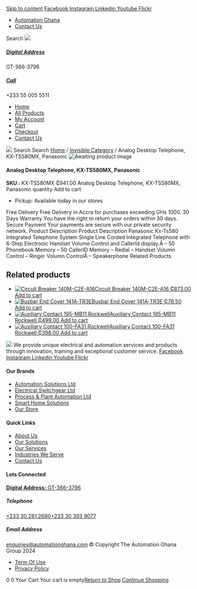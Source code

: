 [Skip to content](https://store.automationghana.com/product/analog-desktop-telephone-kx-ts580mx-panasonic/#content)
[ Facebook ](https://www.facebook.com/automationgh/) [ Instagram ](https://www.instagram.com/automationgh/) [ Linkedin ](https://www.linkedin.com/company/the-automation-ghana-limited/) [ Youtube ](https://www.youtube.com/channel/UCurrRDUSm5oIW39VXjn1u0w) [ Flickr ](https://www.flickr.com/photos/181794037@N07/)
  * [ Automation Ghana ](https://automationghana.com)
  * [ Contact Us ](https://store.automationghana.com/contact/)


Search
[ ![](https://store.automationghana.com/wp-content/uploads/2024/04/Website-TAGG-Logo-BLUE.png) ](https://store.automationghana.com/)
[ ](https://maps.app.goo.gl/m4xeaagWCNbLk4jM6)
#####  [ Digital Address ](https://maps.app.goo.gl/m4xeaagWCNbLk4jM6)
GT-366-3796 
[ ](tel:+233550055511)
#####  [ Call ](tel:+233550055511)
+233 55 005 5511 
  * [Home](https://store.automationghana.com/)
  * [All Products](https://store.automationghana.com/shop/)
  * [My Account](https://store.automationghana.com/my-account/)
  * [Cart](https://store.automationghana.com/cart/)
  * [Checkout](https://store.automationghana.com/checkout/)
  * [Contact Us](https://store.automationghana.com/contact/)


[![](https://store.automationghana.com/wp-content/uploads/2024/04/AutomationGhana_logo_white.png)](https://store.automationghana.com)
Search
Search
[Home](https://store.automationghana.com) / [Invisible Category](https://store.automationghana.com/product-category/invisible-category/) / Analog Desktop Telephone, KX-TS580MX, Panasonic
![Awaiting product image](https://store.automationghana.com/wp-content/uploads/woocommerce-placeholder-600x600.png)
####  Analog Desktop Telephone, KX-TS580MX, Panasonic 
**SKU :** KX-TS580MX 
₵941.00
Analog Desktop Telephone, KX-TS580MX, Panasonic quantity
Add to cart
  * Pickup: Available today in our stores


Free Delivery 
Free Delivery in Accra for purchases exceeding GHs 1000. 
30 Days Warranty 
You have the right to return your orders within 30 days. 
Secure Payment 
Your payments are secure with our private security network. 
Product Description
Product Description
Panasonic Kx-Ts580 Integrated Telephone System Single Line Corded Integrated Telephone with 6-Step Electronic Handset Volume Control and CallerId display.Â – 50 Phonebook Memory – 50 CallerID Memory – Redial – Handset Volumn Control – Ringer Volumn ControlÂ – Speakerphone
Related Products 
## Related products
  * [![Circuit Breaker 140M-C2E-A16](https://store.automationghana.com/wp-content/uploads/2020/12/140M-C2E-A16-300x300.jpg)Circuit Breaker 140M-C2E-A16 ₵873.00 ](https://store.automationghana.com/product/circuit-breaker-140m-c2e-a16/)
[Add to cart](https://store.automationghana.com/product/analog-desktop-telephone-kx-ts580mx-panasonic/?add-to-cart=2979)
  * [![Busbar End Cover 141A-TR3E](https://store.automationghana.com/wp-content/uploads/2020/12/141A-TR3E-300x300.jpg)Busbar End Cover 141A-TR3E ₵78.50 ](https://store.automationghana.com/product/busbar-end-cover-141a-tr3e/)
[Add to cart](https://store.automationghana.com/product/analog-desktop-telephone-kx-ts580mx-panasonic/?add-to-cart=2977)
  * [![Auxiliary Contact 195-MB11 Rockwell](https://store.automationghana.com/wp-content/uploads/2020/11/MB11-300x300.jpg)Auxiliary Contact 195-MB11 Rockwell ₵499.00 ](https://store.automationghana.com/product/auxiliary-contact-195-mb11/)
[Add to cart](https://store.automationghana.com/product/analog-desktop-telephone-kx-ts580mx-panasonic/?add-to-cart=2946)
  * [![Auxiliary Contact 100-FA31 Rockwell](https://store.automationghana.com/wp-content/uploads/2020/11/Auxilliary-Contact-Block-100-FA31.jpg)Auxiliary Contact 100-FA31 Rockwell ₵398.00 ](https://store.automationghana.com/product/auxiliary-contact-100-fa31-rockwell/)
[Add to cart](https://store.automationghana.com/product/analog-desktop-telephone-kx-ts580mx-panasonic/?add-to-cart=2937)


![](https://store.automationghana.com/wp-content/uploads/2024/04/AutomationGhana_logo_white.png)
We provide unique electrical and automation services and products through innovation, training and exceptional customer service.
[ Facebook ](https://www.facebook.com/automationgh/) [ Instagram ](https://www.instagram.com/automationgh/) [ Linkedin ](https://www.linkedin.com/company/the-automation-ghana-limited/) [ Youtube ](https://www.youtube.com/channel/UCurrRDUSm5oIW39VXjn1u0w) [ Flickr ](https://www.flickr.com/photos/181794037@N07/)
#### Our Brands
  * [ Automation Solutions Ltd ](https://store.automationghana.com/product/analog-desktop-telephone-kx-ts580mx-panasonic/)
  * [ Electrical Switchgear Ltd ](https://store.automationghana.com/product/analog-desktop-telephone-kx-ts580mx-panasonic/)
  * [ Process & Plant Automation Ltd ](https://store.automationghana.com/product/analog-desktop-telephone-kx-ts580mx-panasonic/)
  * [ Smart Home Solutions ](https://store.automationghana.com/product/analog-desktop-telephone-kx-ts580mx-panasonic/)
  * [ Our Store ](https://store.automationghana.com/product/analog-desktop-telephone-kx-ts580mx-panasonic/)


#### Quick Links
  * [ About Us ](https://store.automationghana.com/product/analog-desktop-telephone-kx-ts580mx-panasonic/)
  * [ Our Solutions ](https://store.automationghana.com/product/analog-desktop-telephone-kx-ts580mx-panasonic/)
  * [ Our Services ](https://store.automationghana.com/product/analog-desktop-telephone-kx-ts580mx-panasonic/)
  * [ Industries We Serve ](https://store.automationghana.com/product/analog-desktop-telephone-kx-ts580mx-panasonic/)
  * [ Contact Us ](https://store.automationghana.com/product/analog-desktop-telephone-kx-ts580mx-panasonic/)


#### Lets Connected
[**Digital Address:** GT-366-3796](https://maps.app.goo.gl/m4xeaagWCNbLk4jM6)
#####  Telephone 
[ +233 30 281 2680](tel:+233302812680)[+233 30 393 9077](https://store.automationghana.com/product/analog-desktop-telephone-kx-ts580mx-panasonic/+233303939077)
#####  Email Address 
enquiries@automationghana.com 
© Copyright The Automation Ghana Group 2024
  * [ Term Of Use ](https://store.automationghana.com/product/analog-desktop-telephone-kx-ts580mx-panasonic/)
  * [ Privacy Policy ](https://store.automationghana.com/product/analog-desktop-telephone-kx-ts580mx-panasonic/)


0
0
Your Cart
Your cart is empty[Return to Shop](https://store.automationghana.com/shop/)
[Continue Shopping](https://store.automationghana.com/product/analog-desktop-telephone-kx-ts580mx-panasonic/)
